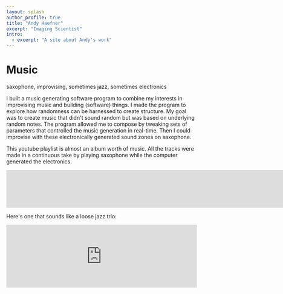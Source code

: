 ```yaml
---
layout: splash
author_profile: true
title: "Andy Haefner"
excerpt: "Imaging Scientist"
intro: 
  - excerpt: "A site about Andy's work"
---
```


# Music 
saxophone, improvising, sometimes jazz, sometimes electronics

I built a music generating software program to combine my interests in improvising music and building (software) things. 
I made the program to explore how randomness can be harnessed to create structure. 
My goal was to create music that didn't sound random but was based on underlying random notes.
The program allowed me to compose by tweaking sets of parameters that controlled the music generation in real-time. 
Then I could improvise with these electronically generated sound zones on saxophone.

This youtube playlist is almost an album worth of music. 
All the tracks were made in a continuous take by playing saxophone while the computer generated the electronics. 
<iframe width="500%" height="100" src="https://www.youtube.com/embed/videoseries?list=PLtFX1RgbCnDE1SnxvyJc0nx-rgHlbejCT" frameborder="0" allow="autoplay; encrypted-media" allowfullscreen></iframe>  
<!-- <iframe width="50%" height="100" src="https://www.youtube.com/embed/videoseries?list=PLtFX1RgbCnDE1SnxvyJc0nx-rgHlbejCT" frameborder="0" allow="autoplay; encrypted-media" allowfullscreen></iframe>   -->


Here's one that sounds like a loose jazz trio: 
<iframe width="100%" height="166" scrolling="no" frameborder="no" allow="autoplay" src="https://w.soundcloud.com/player/?url=https%3A//api.soundcloud.com/tracks/165491057&color=%23ff5500&auto_play=false&hide_related=false&show_comments=true&show_user=true&show_reposts=false&show_teaser=true"></iframe>
